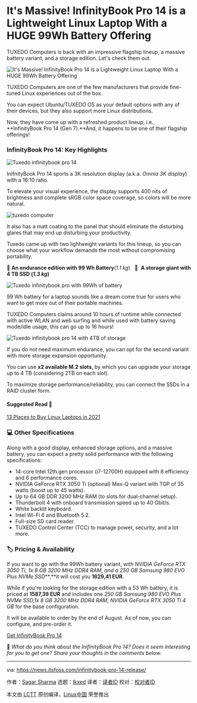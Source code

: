[#]: subject: "It's Massive! InfinityBook Pro 14 is a Lightweight Linux Laptop With a HUGE 99Wh Battery Offering"
[#]: via: "https://news.itsfoss.com/infinitybook-pro-14-release/"
[#]: author: "Sagar Sharma https://news.itsfoss.com/author/sagar/"
[#]: collector: "lkxed"
[#]: translator: " "
[#]: reviewer: " "
[#]: publisher: " "
[#]: url: " "

It's Massive! InfinityBook Pro 14 is a Lightweight Linux Laptop With a HUGE 99Wh Battery Offering
======
TUXEDO Computers is back with an impressive flagship lineup, a massive battery variant, and a storage edition. Let's check them out.

![It's Massive! InfinityBook Pro 14 is a Lightweight Linux Laptop With a HUGE 99Wh Battery Offering][1]

TUXEDO Computers are one of the few manufacturers that provide fine-tuned Linux experiences out of the box.

You can expect Ubuntu/TUXEDO OS as your default options with any of their devices, but they also support more Linux distributions.

Now, they have come up with a refreshed product lineup, i.e., **InfinityBook Pro 14 (Gen 7).**And, it happens to be one of their flagship offerings!

### InfinityBook Pro 14: Key Highlights

![Tuxedo infinitybook pro 14][2]

InifnityBook Pro 14 sports a 3K resolution display (a.k.a. *Omnia 3K display*) with a 16:10 ratio.

To elevate your visual experience, the display supports 400 nits of brightness and complete sRGB color space coverage, so colors will be more natural.

![tuxedo computer][3]

It also has a matt coating to the panel that should eliminate the disturbing glares that may end up disturbing your productivity.

Tuxedo came up with two lightweight variants for this lineup, so you can choose what your workflow demands the most without compromising portability.

🔋 **An endurance edition with 99 Wh Battery**(*1.1 kg*)   💾  **A storage giant with 4 TB SSD (***1.3 kg***)**

![Tuxedo infinitybook pro with 99Wh of battery][4]

99 Wh battery for a laptop sounds like a dream come true for users who want to get more out of their portable machines.

TUXEDO Computers claims around 10 hours of runtime while connected with active WLAN and web surfing and while used with battery saving mode/idle usage, this can go up to 16 hours!

![Tuxedo infinitybook pro 14 with 4TB of storage][5]

If you do not need maximum endurance, you can opt for the second variant with more storage expansion opportunity.

You can use **x2 available M.2 slots**, by which you can upgrade your storage up to 4 TB (considering 2TB on each slot).

To maximize storage performance/reliability, you can connect the SSDs in a RAID cluster form.

#### Suggested Read 📖

[13 Places to Buy Linux Laptops in 2021][6]

### 💻 Other Specifications

Along with a good display, enhanced storage options, and a massive battery, you can expect a pretty solid performance with the following specifications:

* 14-core Intel 12th gen processor (i7-12700H) equipped with 8 efficiency and 6 performance cores.
* NVIDIA GeForce RTX 3050 Ti (optional) Max-Q variant with TGP of 35 watts (boost up to 45 watts).
* Up to 64 GB DDR 3200 MHz RAM (to slots for dual-channel setup).
* Thunderbolt 4 with onboard transmission speed up to 40 Gbit/s.
* White backlit keyboard.
* Intel Wi-Fi 6 and Bluetooth 5.2.
* Full-size SD card reader.
* TUXEDO Control Center (TCC) to manage power, security, and a lot more.

### 🏷️ Pricing & Availability

If you want to go with the 99Wh battery variant, with *NVIDIA GeForce RTX 3050 Ti, 1x 8 GB 3200 MHz DDR4 RAM, and a 250 GB Samsung 980 EVO Plus NVMe SSD***,**it will cost you **1629,41 EUR.**

While if you're looking for the storage edition with a 53 Wh battery, it is priced at **1587,39 EUR** and includes one *250 GB Samsung 980 EVO Plus NVMe SSD,1x 8 GB 3200 MHz DDR4 RAM, NVIDIA GeForce RTX 3050 Ti 4 GB* for the base configuration.

It will be available to order by the end of August. As of now, you can configure, and pre-order it.

[Get InfinityBook Pro 14][7]

💬 *What do you think about the InifinityBook Pro 14? Does it seem interesting for you to get one? Share your thoughts in the comments below.*

--------------------------------------------------------------------------------

via: https://news.itsfoss.com/infinitybook-pro-14-release/

作者：[Sagar Sharma][a]
选题：[lkxed][b]
译者：[译者ID](https://github.com/译者ID)
校对：[校对者ID](https://github.com/校对者ID)

本文由 [LCTT](https://github.com/LCTT/TranslateProject) 原创编译，[Linux中国](https://linux.cn/) 荣誉推出

[a]: https://news.itsfoss.com/author/sagar/
[b]: https://github.com/lkxed
[1]: https://news.itsfoss.com/content/images/size/w1200/2022/08/tuxedo-infinitybook-14-.jpg
[2]: https://news.itsfoss.com/content/images/2022/08/InfinityBook-Pro-14.jpg
[3]: https://news.itsfoss.com/content/images/2022/08/image.png
[4]: https://news.itsfoss.com/content/images/2022/08/InfinityBook-Pro-14-with-99Wh-battery.jpg
[5]: https://news.itsfoss.com/content/images/2022/08/InfinityBook-Pro-14-storage-edition.jpg
[6]: https://itsfoss.com/get-linux-laptops/
[7]: https://www.tuxedocomputers.com/en/TUXEDO-InfinityBook-Pro-14-Gen7.tuxedo#

